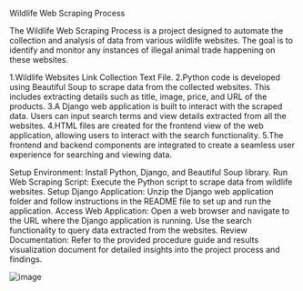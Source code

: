 Wildlife Web Scraping Process

The Wildlife Web Scraping Process is a project designed to automate the collection and analysis of data from various wildlife websites.
The goal is to identify and monitor any instances of illegal animal trade happening on these websites. 

1.Wildlife Websites Link Collection Text File.
2.Python code is developed using Beautiful Soup to scrape data from the collected websites. 
This includes extracting details such as title, image, price, and URL of the products.
3.A Django web application is built to interact with the scraped data.
Users can input search terms and view details extracted from all the websites.
4.HTML files are created for the frontend view of the web application, allowing users to interact with the search functionality.
5.The frontend and backend components are integrated to create a seamless user experience for searching and viewing data.

Setup Environment: Install Python, Django, and Beautiful Soup library.
Run Web Scraping Script: Execute the Python script to scrape data from wildlife websites.
Setup Django Application: Unzip the Django web application folder and follow instructions in the README file to set up and run the application.
Access Web Application: Open a web browser and navigate to the URL where the Django application is running. Use the search functionality to query data extracted from the websites.
Review Documentation: Refer to the provided procedure guide and results visualization document for detailed insights into the project process and findings.

![image](https://github.com/HymavathiG2712/Wildlife-data-scraping/assets/122757491/7141c698-9615-4af1-bf35-cc3534c17bf0)
